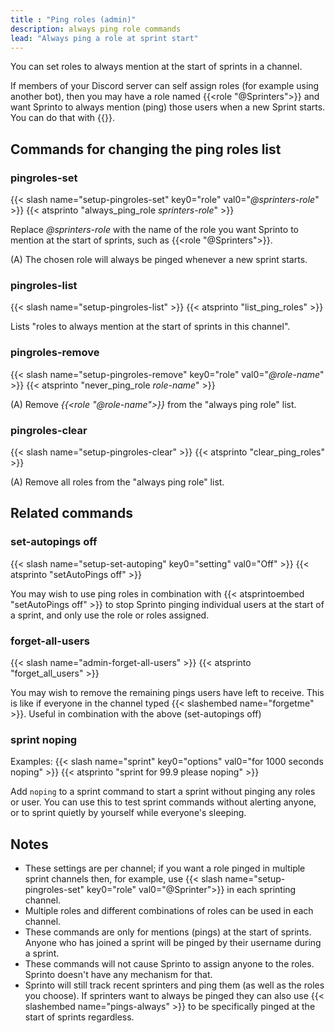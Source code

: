 ```yaml
---
title : "Ping roles (admin)"
description: always ping role commands
lead: "Always ping a role at sprint start"
---
```

You can set roles to always mention at the start of sprints in a channel.

If members of your Discord server can self assign roles (for example using another bot), then you may have a role named {{<role "@Sprinters">}} and want Sprinto to always mention (ping) those users when a new Sprint starts. You can do that with {{<slashembed name="setup-pingroles-set">}}.

## Commands for changing the ping roles list

### pingroles-set

{{< slash name="setup-pingroles-set" key0="role" val0="_@sprinters-role_" >}} 
{{< atsprinto "always_ping_role _sprinters-role_" >}} 

Replace _@sprinters-role_ with the name of the role you want Sprinto to mention at the start of sprints, such as {{<role "@Sprinters">}}.

 (A) The chosen role will always be pinged whenever a new sprint starts. 
 
### pingroles-list

{{< slash name="setup-pingroles-list" >}} 
{{< atsprinto "list_ping_roles" >}} 

Lists "roles to always mention at the start of sprints in this channel".

### pingroles-remove

{{< slash name="setup-pingroles-remove" key0="role" val0="_@role-name_" >}} 
{{< atsprinto "never_ping_role _role-name_" >}} 

(A) Remove _{{<role "@role-name">}}_ from the "always ping role" list.

### pingroles-clear

{{< slash name="setup-pingroles-clear" >}} 
{{< atsprinto "clear_ping_roles" >}} 

(A) Remove all roles from the "always ping role" list.

## Related commands

### set-autopings off

{{< slash name="setup-set-autoping" key0="setting" val0="Off" >}} 
{{< atsprinto "setAutoPings off" >}}

You may wish to use ping roles in combination with {{< atsprintoembed "setAutoPings off" >}} to stop Sprinto pinging individual users at the start of a sprint, and only use the role or roles assigned.

### forget-all-users

{{< slash name="admin-forget-all-users" >}}
{{< atsprinto "forget_all_users" >}}

You may wish to remove the remaining pings users have left to receive. This is like if everyone in the channel typed {{< slashembed name="forgetme" >}}. Useful in combination with the above (set-autopings off)

### sprint noping
Examples:
{{< slash name="sprint" key0="options" val0="for 1000 seconds noping" >}} 
{{< atsprinto "sprint for 99.9 please noping" >}}

Add `noping` to a sprint command to start a sprint without pinging any roles or user. You can use this to test sprint commands without alerting anyone, or to sprint quietly by yourself while everyone's sleeping.

## Notes

* These settings are per channel; if you want a role pinged in multiple sprint channels then, for example, use {{< slash name="setup-pingroles-set" key0="role" val0="@Sprinter">}} in each sprinting channel. 
* Multiple roles and different combinations of roles can be used in each channel.
* These commands are only for mentions (pings) at the start of sprints. Anyone who has joined a sprint will be pinged by their username during a sprint.
* These commands will not cause Sprinto to assign anyone to the roles. Sprinto doesn't have any mechanism for that.
* Sprinto will still track recent sprinters and ping them (as well as the roles you choose). If sprinters want to always be pinged they can also use {{< slashembed name="pings-always" >}} to be specifically pinged at the start of sprints regardless.
